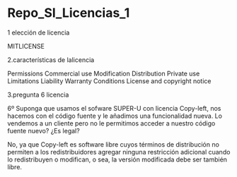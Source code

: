 # Repo_SI_Licencias_1
1 elección de licencia

MITLICENSE

2.características de lalicencia

Permissions
 Commercial use
 Modification
 Distribution
 Private use
Limitations
 Liability
 Warranty
Conditions
 License and copyright notice

3.pregunta 6 licencia

 6º Suponga que usamos el sofware SUPER-U con licencia Copy-left, nos hacemos con el código fuente y le añadimos una funcionalidad nueva. Lo vendemos a un cliente pero no le permitimos acceder a nuestro código fuente nuevo? ¿Es legal?

No, ya que Copy-left es software libre cuyos términos de distribución no permiten a los redistribuidores agregar ninguna restricción adicional cuando lo redistribuyen o modifican, o sea, la versión modificada debe ser también libre.

 
